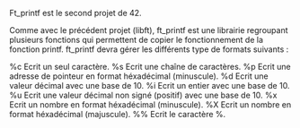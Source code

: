 Ft_printf est le second projet de 42.

Comme avec le précédent projet (libft), ft_printf est une librairie regroupant plusieurs fonctions qui permettent de copier le fonctionnement de la fonction printf.
ft_printf devra gérer les différents type de formats suivants :

%c Ecrit un seul caractère.
%s Ecrit une chaîne de caractères.
%p Ecrit une adresse de pointeur en format héxadécimal (minuscule).
%d Ecrit une valeur décimal avec une base de 10.
%i Ecrit un entier avec une base de 10.
%u Ecrit une valeur décimal non signé (positif) avec une base de 10.
%x Ecrit un nombre en format héxadécimal (minuscule).
%X Ecrit un nombre en format héxadécimal (majuscule).
%% Ecrit le caractère %.
